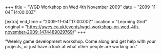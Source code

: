 +++
title = "WGD Workshop on Wed 4th November 2009"
date = "2009-11-04T14:00:00Z"

[extra]
end_time = "2009-11-04T17:00:00Z"
location = "Learning Grid"
original = "https://uwcs.co.uk/events/wgd-workshop-on-wed-4th-november-2009-1474489029769/"
+++

"Weekly game development workshop. Come along and get help with your projects, or just have a look at what other people are working on."

